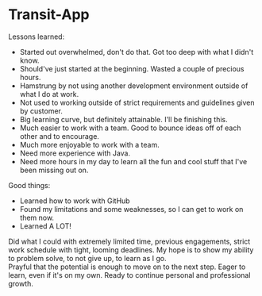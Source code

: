 # Transit-App
Lessons learned:
- Started out overwhelmed, don't do that.  Got too deep with what I didn't know.
- Should've just started at the beginning.  Wasted a couple of precious hours.
- Hamstrung by not using another development environment outside of what I do at work.
- Not used to working outside of strict requirements and guidelines given by customer.
- Big learning curve, but definitely attainable.  I'll be finishing this.
- Much easier to work with a team.  Good to bounce ideas off of each other and to encourage.
- Much more enjoyable to work with a team.
- Need more experience with Java.
- Need more hours in my day to learn all the fun and cool stuff that I've been missing out on.

Good things:
- Learned how to work with GitHub
- Found my limitations and some weaknesses, so I can get to work on them now.
- Learned A LOT!

Did what I could with extremely limited time, previous engagements, strict work schedule with tight, looming deadlines. 
My hope is to show my ability to problem solve, to not give up, to learn as I go.  
Prayful that the potential is enough to move on to the next step. 
Eager to learn, even if it's on my own.  Ready to continue personal and professional growth.
